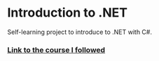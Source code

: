 # Introduction to .NET

Self-learning project to introduce to .NET with C#.

### [Link to the course I followed](https://learn.microsoft.com/es-es/training/paths/build-dotnet-applications-csharp/?WT.mc_id=dotnet-35129-website)
